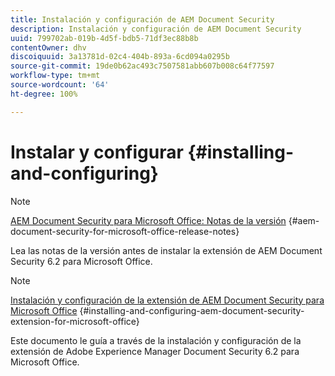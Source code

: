 ```yaml
---
title: Instalación y configuración de AEM Document Security
description: Instalación y configuración de AEM Document Security
uuid: 799702ab-019b-4d5f-bdb5-71df3ec88b8b
contentOwner: dhv
discoiquuid: 3a13781d-02c4-404b-893a-6cd094a0295b
source-git-commit: 19de0b62ac493c7507581abb607b008c64f77597
workflow-type: tm+mt
source-wordcount: '64'
ht-degree: 100%

---
```



# Instalar y configurar {#installing-and-configuring}

>[!NOTE]
>
>[AEM Document Security para Microsoft Office: Notas de la versión](../document-security-extension-release-notes.md) {#aem-document-security-for-microsoft-office-release-notes}
>
>Lea las notas de la versión antes de instalar la extensión de AEM Document Security 6.2 para Microsoft Office.

>[!NOTE]
>
>[Instalación y configuración de la extensión de AEM Document Security para Microsoft Office](../installing-configuring-aemdsext.md) {#installing-and-configuring-aem-document-security-extension-for-microsoft-office}
>
>Este documento le guía a través de la instalación y configuración de la extensión de Adobe Experience Manager Document Security 6.2 para Microsoft Office.

